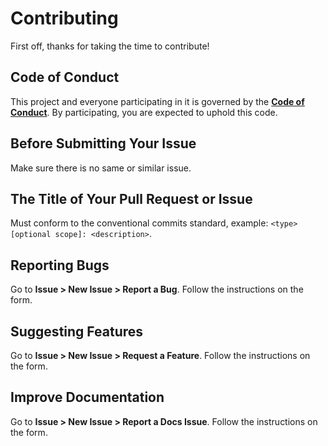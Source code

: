 # Contributing

First off, thanks for taking the time to contribute!

## Code of Conduct

This project and everyone participating in it is governed by the
[**Code of Conduct**](CODE_OF_CONDUCT.md).
By participating, you are expected to uphold this code.

## Before Submitting Your Issue

Make sure there is no same or similar issue.

## The Title of Your Pull Request or Issue

Must conform to the conventional commits standard,
example: `<type>[optional scope]: <description>`.

## Reporting Bugs

Go to **Issue > New Issue > Report a Bug**.
Follow the instructions on the form.

## Suggesting Features

Go to **Issue > New Issue > Request a Feature**.
Follow the instructions on the form.

## Improve Documentation

Go to **Issue > New Issue > Report a Docs Issue**.
Follow the instructions on the form.
